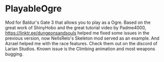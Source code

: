 # PlayableOgre
Mod for Baldur's Gate 3 that allows you to play as a Ogre. Based on the great work of ShinyHobo and the great tutorial video by Padme4000, https://linktr.ee/dungeonsandsouls helped me fixed some issues in the previous version, now NellsRelo's Skeleton mod served as an example. And Azrael helped me with the race features. Check them out on the discord of Larian Studios.
Known issue is the Climbing animation and most weapons bugging.
